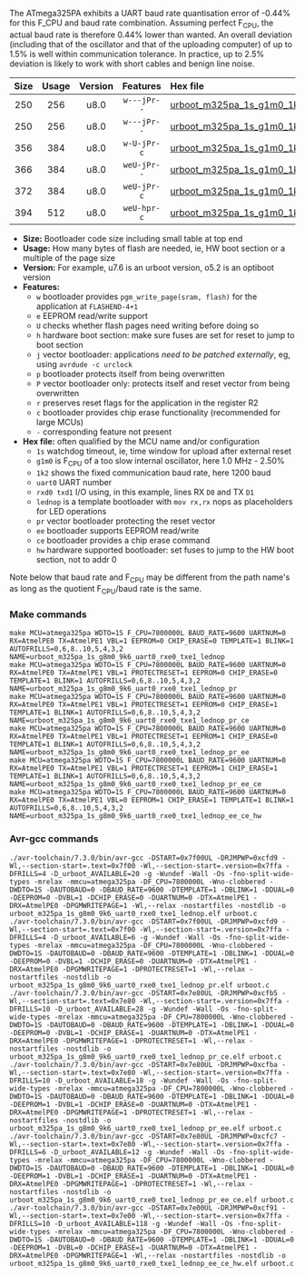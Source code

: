 The ATmega325PA exhibits a UART baud rate quantisation error of -0.44% for this F_CPU and baud rate combination. Assuming perfect F<sub>CPU</sub>, the actual baud rate is therefore 0.44% lower than wanted. An overall deviation (including that of the oscillator and that of the uploading computer) of up to 1.5% is well within communication tolerance. In practice, up to 2.5% deviation is likely to work with short cables and benign line noise.

|Size|Usage|Version|Features|Hex file|
|:-:|:-:|:-:|:-:|:--|
|250|256|u8.0|`w---jPr--`|[urboot_m325pa_1s_g1m0_1k2_uart0_rxe0_txe1_lednop.hex](https://raw.githubusercontent.com/stefanrueger/urboot.hex/main/mcus/atmega325pa/watchdog_1_s/internal_oscillator_g-2.50%25/%2B1m000000_hz/%2B%2B%2B1k2_baud/uart0_rxe0_txe1/lednop/urboot_m325pa_1s_g1m0_1k2_uart0_rxe0_txe1_lednop.hex)|
|250|256|u8.0|`w---jPr--`|[urboot_m325pa_1s_g1m0_1k2_uart0_rxe0_txe1_lednop_pr.hex](https://raw.githubusercontent.com/stefanrueger/urboot.hex/main/mcus/atmega325pa/watchdog_1_s/internal_oscillator_g-2.50%25/%2B1m000000_hz/%2B%2B%2B1k2_baud/uart0_rxe0_txe1/lednop/urboot_m325pa_1s_g1m0_1k2_uart0_rxe0_txe1_lednop_pr.hex)|
|356|384|u8.0|`w-U-jPr-c`|[urboot_m325pa_1s_g1m0_1k2_uart0_rxe0_txe1_lednop_pr_ce.hex](https://raw.githubusercontent.com/stefanrueger/urboot.hex/main/mcus/atmega325pa/watchdog_1_s/internal_oscillator_g-2.50%25/%2B1m000000_hz/%2B%2B%2B1k2_baud/uart0_rxe0_txe1/lednop/urboot_m325pa_1s_g1m0_1k2_uart0_rxe0_txe1_lednop_pr_ce.hex)|
|366|384|u8.0|`weU-jPr--`|[urboot_m325pa_1s_g1m0_1k2_uart0_rxe0_txe1_lednop_pr_ee.hex](https://raw.githubusercontent.com/stefanrueger/urboot.hex/main/mcus/atmega325pa/watchdog_1_s/internal_oscillator_g-2.50%25/%2B1m000000_hz/%2B%2B%2B1k2_baud/uart0_rxe0_txe1/lednop/urboot_m325pa_1s_g1m0_1k2_uart0_rxe0_txe1_lednop_pr_ee.hex)|
|372|384|u8.0|`weU-jPr-c`|[urboot_m325pa_1s_g1m0_1k2_uart0_rxe0_txe1_lednop_pr_ee_ce.hex](https://raw.githubusercontent.com/stefanrueger/urboot.hex/main/mcus/atmega325pa/watchdog_1_s/internal_oscillator_g-2.50%25/%2B1m000000_hz/%2B%2B%2B1k2_baud/uart0_rxe0_txe1/lednop/urboot_m325pa_1s_g1m0_1k2_uart0_rxe0_txe1_lednop_pr_ee_ce.hex)|
|394|512|u8.0|`weU-hpr-c`|[urboot_m325pa_1s_g1m0_1k2_uart0_rxe0_txe1_lednop_ee_ce_hw.hex](https://raw.githubusercontent.com/stefanrueger/urboot.hex/main/mcus/atmega325pa/watchdog_1_s/internal_oscillator_g-2.50%25/%2B1m000000_hz/%2B%2B%2B1k2_baud/uart0_rxe0_txe1/lednop/urboot_m325pa_1s_g1m0_1k2_uart0_rxe0_txe1_lednop_ee_ce_hw.hex)|

- **Size:** Bootloader code size including small table at top end
- **Usage:** How many bytes of flash are needed, ie, HW boot section or a multiple of the page size
- **Version:** For example, u7.6 is an urboot version, o5.2 is an optiboot version
- **Features:**
  + `w` bootloader provides `pgm_write_page(sram, flash)` for the application at `FLASHEND-4+1`
  + `e` EEPROM read/write support
  + `U` checks whether flash pages need writing before doing so
  + `h` hardware boot section: make sure fuses are set for reset to jump to boot section
  + `j` vector bootloader: applications *need to be patched externally*, eg, using `avrdude -c urclock`
  + `p` bootloader protects itself from being overwritten
  + `P` vector bootloader only: protects itself and reset vector from being overwritten
  + `r` preserves reset flags for the application in the register R2
  + `c` bootloader provides chip erase functionality (recommended for large MCUs)
  + `-` corresponding feature not present
- **Hex file:** often qualified by the MCU name and/or configuration
  + `1s` watchdog timeout, ie, time window for upload after external reset
  + `g1m0` is F<sub>CPU</sub> of a too slow internal oscillator, here 1.0 MHz - 2.50%
  + `1k2` shows the fixed communication baud rate, here 1200 baud
  + `uart0` UART number
  + `rxd0 txd1` I/O using, in this example, lines RX `D0` and TX `D1`
  + `lednop` is a template bootloader with `mov rx,rx` nops as placeholders for LED operations
  + `pr` vector bootloader protecting the reset vector
  + `ee` bootloader supports EEPROM read/write
  + `ce` bootloader provides a chip erase command
  + `hw` hardware supported bootloader: set fuses to jump to the HW boot section, not to addr 0


Note below that baud rate and F<sub>CPU</sub> may be different from the path name's as long as the quotient F<sub>CPU</sub>/baud rate is the same.

### Make commands
```
make MCU=atmega325pa WDTO=1S F_CPU=7800000L BAUD_RATE=9600 UARTNUM=0 RX=AtmelPE0 TX=AtmelPE1 VBL=1 EEPROM=0 CHIP_ERASE=0 TEMPLATE=1 BLINK=1 AUTOFRILLS=0,6,8..10,5,4,3,2 NAME=urboot_m325pa_1s_g8m0_9k6_uart0_rxe0_txe1_lednop
make MCU=atmega325pa WDTO=1S F_CPU=7800000L BAUD_RATE=9600 UARTNUM=0 RX=AtmelPE0 TX=AtmelPE1 VBL=1 PROTECTRESET=1 EEPROM=0 CHIP_ERASE=0 TEMPLATE=1 BLINK=1 AUTOFRILLS=0,6,8..10,5,4,3,2 NAME=urboot_m325pa_1s_g8m0_9k6_uart0_rxe0_txe1_lednop_pr
make MCU=atmega325pa WDTO=1S F_CPU=7800000L BAUD_RATE=9600 UARTNUM=0 RX=AtmelPE0 TX=AtmelPE1 VBL=1 PROTECTRESET=1 EEPROM=0 CHIP_ERASE=1 TEMPLATE=1 BLINK=1 AUTOFRILLS=0,6,8..10,5,4,3,2 NAME=urboot_m325pa_1s_g8m0_9k6_uart0_rxe0_txe1_lednop_pr_ce
make MCU=atmega325pa WDTO=1S F_CPU=7800000L BAUD_RATE=9600 UARTNUM=0 RX=AtmelPE0 TX=AtmelPE1 VBL=1 PROTECTRESET=1 EEPROM=1 CHIP_ERASE=0 TEMPLATE=1 BLINK=1 AUTOFRILLS=0,6,8..10,5,4,3,2 NAME=urboot_m325pa_1s_g8m0_9k6_uart0_rxe0_txe1_lednop_pr_ee
make MCU=atmega325pa WDTO=1S F_CPU=7800000L BAUD_RATE=9600 UARTNUM=0 RX=AtmelPE0 TX=AtmelPE1 VBL=1 PROTECTRESET=1 EEPROM=1 CHIP_ERASE=1 TEMPLATE=1 BLINK=1 AUTOFRILLS=0,6,8..10,5,4,3,2 NAME=urboot_m325pa_1s_g8m0_9k6_uart0_rxe0_txe1_lednop_pr_ee_ce
make MCU=atmega325pa WDTO=1S F_CPU=7800000L BAUD_RATE=9600 UARTNUM=0 RX=AtmelPE0 TX=AtmelPE1 VBL=0 EEPROM=1 CHIP_ERASE=1 TEMPLATE=1 BLINK=1 AUTOFRILLS=0,6,8..10,5,4,3,2 NAME=urboot_m325pa_1s_g8m0_9k6_uart0_rxe0_txe1_lednop_ee_ce_hw
```

### Avr-gcc commands
```
./avr-toolchain/7.3.0/bin/avr-gcc -DSTART=0x7f00UL -DRJMPWP=0xcfd9 -Wl,--section-start=.text=0x7f00 -Wl,--section-start=.version=0x7ffa -DFRILLS=4 -D_urboot_AVAILABLE=20 -g -Wundef -Wall -Os -fno-split-wide-types -mrelax -mmcu=atmega325pa -DF_CPU=7800000L -Wno-clobbered -DWDTO=1S -DAUTOBAUD=0 -DBAUD_RATE=9600 -DTEMPLATE=1 -DBLINK=1 -DDUAL=0 -DEEPROM=0 -DVBL=1 -DCHIP_ERASE=0 -DUARTNUM=0 -DTX=AtmelPE1 -DRX=AtmelPE0 -DPGMWRITEPAGE=1 -Wl,--relax -nostartfiles -nostdlib -o urboot_m325pa_1s_g8m0_9k6_uart0_rxe0_txe1_lednop.elf urboot.c
./avr-toolchain/7.3.0/bin/avr-gcc -DSTART=0x7f00UL -DRJMPWP=0xcfd9 -Wl,--section-start=.text=0x7f00 -Wl,--section-start=.version=0x7ffa -DFRILLS=4 -D_urboot_AVAILABLE=6 -g -Wundef -Wall -Os -fno-split-wide-types -mrelax -mmcu=atmega325pa -DF_CPU=7800000L -Wno-clobbered -DWDTO=1S -DAUTOBAUD=0 -DBAUD_RATE=9600 -DTEMPLATE=1 -DBLINK=1 -DDUAL=0 -DEEPROM=0 -DVBL=1 -DCHIP_ERASE=0 -DUARTNUM=0 -DTX=AtmelPE1 -DRX=AtmelPE0 -DPGMWRITEPAGE=1 -DPROTECTRESET=1 -Wl,--relax -nostartfiles -nostdlib -o urboot_m325pa_1s_g8m0_9k6_uart0_rxe0_txe1_lednop_pr.elf urboot.c
./avr-toolchain/7.3.0/bin/avr-gcc -DSTART=0x7e80UL -DRJMPWP=0xcfb5 -Wl,--section-start=.text=0x7e80 -Wl,--section-start=.version=0x7ffa -DFRILLS=10 -D_urboot_AVAILABLE=28 -g -Wundef -Wall -Os -fno-split-wide-types -mrelax -mmcu=atmega325pa -DF_CPU=7800000L -Wno-clobbered -DWDTO=1S -DAUTOBAUD=0 -DBAUD_RATE=9600 -DTEMPLATE=1 -DBLINK=1 -DDUAL=0 -DEEPROM=0 -DVBL=1 -DCHIP_ERASE=1 -DUARTNUM=0 -DTX=AtmelPE1 -DRX=AtmelPE0 -DPGMWRITEPAGE=1 -DPROTECTRESET=1 -Wl,--relax -nostartfiles -nostdlib -o urboot_m325pa_1s_g8m0_9k6_uart0_rxe0_txe1_lednop_pr_ce.elf urboot.c
./avr-toolchain/7.3.0/bin/avr-gcc -DSTART=0x7e80UL -DRJMPWP=0xcfba -Wl,--section-start=.text=0x7e80 -Wl,--section-start=.version=0x7ffa -DFRILLS=10 -D_urboot_AVAILABLE=18 -g -Wundef -Wall -Os -fno-split-wide-types -mrelax -mmcu=atmega325pa -DF_CPU=7800000L -Wno-clobbered -DWDTO=1S -DAUTOBAUD=0 -DBAUD_RATE=9600 -DTEMPLATE=1 -DBLINK=1 -DDUAL=0 -DEEPROM=1 -DVBL=1 -DCHIP_ERASE=0 -DUARTNUM=0 -DTX=AtmelPE1 -DRX=AtmelPE0 -DPGMWRITEPAGE=1 -DPROTECTRESET=1 -Wl,--relax -nostartfiles -nostdlib -o urboot_m325pa_1s_g8m0_9k6_uart0_rxe0_txe1_lednop_pr_ee.elf urboot.c
./avr-toolchain/7.3.0/bin/avr-gcc -DSTART=0x7e80UL -DRJMPWP=0xcfc7 -Wl,--section-start=.text=0x7e80 -Wl,--section-start=.version=0x7ffa -DFRILLS=6 -D_urboot_AVAILABLE=12 -g -Wundef -Wall -Os -fno-split-wide-types -mrelax -mmcu=atmega325pa -DF_CPU=7800000L -Wno-clobbered -DWDTO=1S -DAUTOBAUD=0 -DBAUD_RATE=9600 -DTEMPLATE=1 -DBLINK=1 -DDUAL=0 -DEEPROM=1 -DVBL=1 -DCHIP_ERASE=1 -DUARTNUM=0 -DTX=AtmelPE1 -DRX=AtmelPE0 -DPGMWRITEPAGE=1 -DPROTECTRESET=1 -Wl,--relax -nostartfiles -nostdlib -o urboot_m325pa_1s_g8m0_9k6_uart0_rxe0_txe1_lednop_pr_ee_ce.elf urboot.c
./avr-toolchain/7.3.0/bin/avr-gcc -DSTART=0x7e00UL -DRJMPWP=0xcf91 -Wl,--section-start=.text=0x7e00 -Wl,--section-start=.version=0x7ffa -DFRILLS=10 -D_urboot_AVAILABLE=118 -g -Wundef -Wall -Os -fno-split-wide-types -mrelax -mmcu=atmega325pa -DF_CPU=7800000L -Wno-clobbered -DWDTO=1S -DAUTOBAUD=0 -DBAUD_RATE=9600 -DTEMPLATE=1 -DBLINK=1 -DDUAL=0 -DEEPROM=1 -DVBL=0 -DCHIP_ERASE=1 -DUARTNUM=0 -DTX=AtmelPE1 -DRX=AtmelPE0 -DPGMWRITEPAGE=1 -Wl,--relax -nostartfiles -nostdlib -o urboot_m325pa_1s_g8m0_9k6_uart0_rxe0_txe1_lednop_ee_ce_hw.elf urboot.c
```

